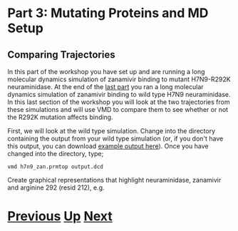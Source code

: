 # Part 3: Mutating Proteins and MD Setup
## Comparing Trajectories

In this part of the workshop you have set up and are running a long molecular dynamics simulation of zanamivir binding to mutant H7N9-R292K neuraminidase. At the end of the  [last part](../dynamics/simulation.md) you ran a long molecular dynamics simulation of zanamivir binding to wild type H7N9 neuraminidase. In this last section of the workshop you will look at the two trajectories from these simulations and will use VMD to compare them to see whether or not the R292K mutation affects binding.

First, we will look at the wild type simulation. Change into the directory containing the output from your wild type simulation (or, if you don't have this output, you can download 
[example output here](https://drive.google.com/uc?export=download&id=0B_KkGMZ8ACfaZDVUZ3A4MEFSN00)). Once you have changed into the directory, type;

```
vmd h7n9_zan.prmtop output.dcd
```

Create graphical representations that highlight neuraminidase, zanamivir and arginine 292 (resid 212), e.g.



# [Previous](simulation.md) [Up](README.md) [Next](whatnext.md)
